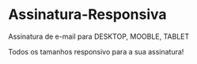 # Assinatura-Responsiva

Assinatura de e-mail para DESKTOP, MOOBLE, TABLET 

Todos os tamanhos responsivo para a sua assinatura! 
